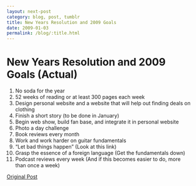 ```yaml
---
layout: next-post
category: blog, post, tumblr
title: New Years Resolution and 2009 Goals
date: 2009-01-03
permalink: /blog/:title.html
---
```


# New Years Resolution and 2009 Goals (Actual)

1. No soda for the year
2. 52 weeks of reading or at least 300 pages each week
3. Design personal website and a website that will help out finding deals on clothing
4. Finish a short story (to be done in January)
5. Begin web show, build fan base, and integrate it in personal website
6. Photo a day challenge
7. Book reviews every month
8. Work and work harder on guitar fundamentals
9. “Let bad things happen” (Look at this link)
10. Grasp the essence of a foreign language (Get the fundamentals down)
11. Podcast reviews every week (And if this becomes easier to do, more than once a week)

[Original Post](http://jermspeaks.com/post/68228651/new-years-resolution-and-2009-goals-actual)
